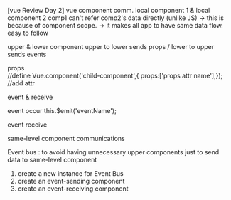 [vue Review Day 2]
vue component comm.
	local component 1 & local component 2  comp1 can't refer comp2's data directly (unlike JS)
		-> this is because of component scope.
			-> it makes all app to have same data flow. easy to follow

upper & lower component   upper to lower sends props  / lower to upper sends events

props   
//define	Vue.component('child-component',{ props:['props attr name'],});
//add attr      <child-component v-bind:props attrName="data attr of upper comp"></child-component>


event & receive

event occur
this.$emit('eventName');

event receive
<child-component v-on:eventName="methodName of upper component"></child-component>


same-level component communications

Event bus : to avoid having unnecessary upper components just to send data to same-level component

 1. create a new instance for Event Bus
 2. create an event-sending component
 3. create an event-receiving component





